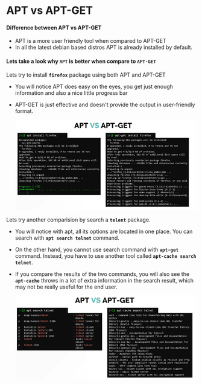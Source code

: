# APT vs APT-GET

#### Difference between APT vs APT-GET
- APT is a more user friendly tool when compared to APT-GET
- In all the latest debian based distros APT is already installed by default.

#### Lets take a look why **`APT`** is better when compare to **`APT-GET`**

Lets try to install **`firefox`** package using both APT and APT-GET
- You will notice APT does easy on the eyes, you get just enough information and also a nice little progress bar
- APT-GET is just effective and doesn't provide the output in user-friendly format.

  ![apt-vs-apt-get](../../images/apt-vs-apt-get.PNG)
 
Lets try another comparision by search a **`telent`** package.
- You will notice with apt, all its options are located in one place. You can search with **`apt search telnet`** command.
- On the other hand, you cannot use search command with **`apt-get`** command. Instead, you have to use another tool called **`apt-cache search telnet`**.
- If you compare the results of the two commands, you will also see the **`apt-cache`** throws in a lot of extra information in the search result, which may not be really useful for the end user.

  ![apt-vs-apt-get1](../../images/apt-vs-apt-get1.PNG)
 
